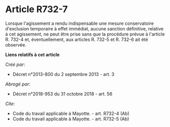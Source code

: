 # Article R732-7

Lorsque l'agissement a rendu indispensable une mesure conservatoire d'exclusion temporaire à effet immédiat, aucune sanction
définitive, relative à cet agissement, ne peut être prise sans que la procédure prévue à l'article R. 732-4 et,
éventuellement, aux articles R. 732-5 et R. 732-6 ait été observée.

**Liens relatifs à cet article**

_Créé par_:

  - Décret n°2013-800 du 2 septembre 2013 - art. 3

_Abrogé par_:

  - Décret n°2018-953 du 31 octobre 2018 - art. 56

_Cite_:

  - Code du travail applicable à Mayotte. - art. R732-4 (Ab)
  - Code du travail applicable à Mayotte. - art. R732-5 (Ab)
